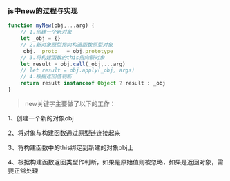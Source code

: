 ### js中new的过程与实现

```js
function myNew(obj,...arg) {
    // 1.创建一个新对象
    let _obj = {}
    // 2.新对象原型指向构造函数原型对象
    _obj.__proto__ = obj.prototype
    // 3.将构建函数的this指向新对象
    let result = obj.call(_obj,...arg)
    // let result = obj.apply(_obj, args)
    // 4.根据返回值判断
    return result instanceof Object ? result : _obj
}
```
>new关键字主要做了以下的工作：

1、创建一个新的对象obj

2、将对象与构建函数通过原型链连接起来

3、将构建函数中的this绑定到新建的对象obj上

4、根据构建函数返回类型作判断，如果是原始值则被忽略，如果是返回对象，需要正常处理